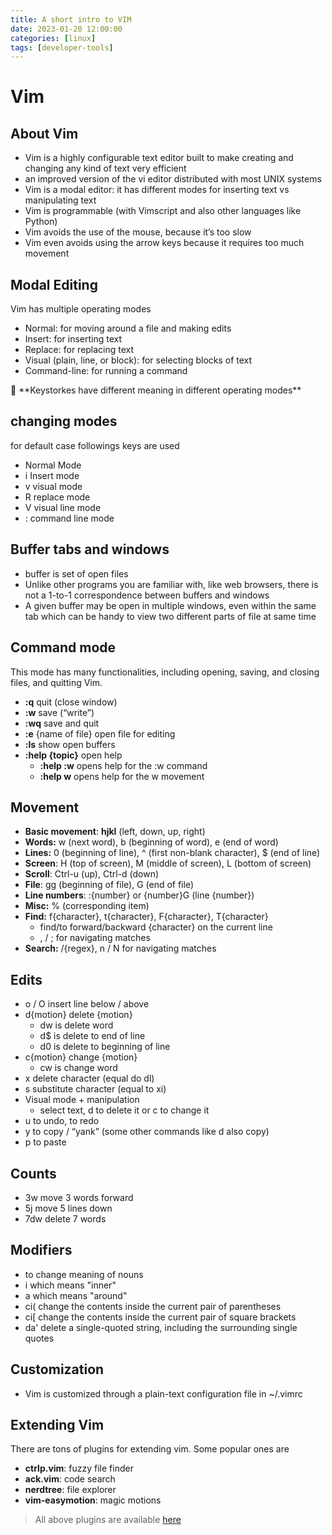 ```yaml
---
title: A short intro to VIM
date: 2023-01-20 12:00:00
categories: [linux]
tags: [developer-tools]
---
```



# Vim




## About Vim

- Vim is a highly configurable text editor built to make creating and changing any kind
 of text very efficient
- an improved version of the vi editor distributed with most UNIX systems
- Vim is a modal editor: it has different modes for inserting text vs manipulating text
- Vim is programmable (with Vimscript and also other languages like Python)
- Vim avoids the use of the mouse, because it’s too slow
- Vim even avoids using the arrow keys because it requires too much movement

## Modal Editing

Vim has multiple operating modes

- Normal: for moving around a file and making edits
- Insert: for inserting text
- Replace: for replacing text
- Visual (plain, line, or block): for selecting blocks of text
- Command-line: for running a command

<aside>
📢 **Keystorkes have different meaning in different operating modes**

</aside>

## changing modes

for default case followings keys are used

- <Esc>  Normal Mode
- i   Insert mode
- v  visual mode
- R replace mode
- V visual line mode
- :   command line mode

## Buffer tabs and windows

- buffer is set of open files
- Unlike other programs you are familiar with, like web browsers, there is not a 1-to-1 correspondence between buffers and windows
- A given buffer may be open in multiple windows, even within the same tab which can be
handy to view two different parts of file at same time

## Command mode

This mode  has many functionalities, including opening, saving, and closing files, and quitting Vim.

- **:q** quit (close window)
- **:w** save (“write”)
- **:wq** save and quit
- **:e** {name of file} open file for editing
- **:ls** show open buffers
- **:help {topic}** open help
    - **:help :w** opens help for the :w command
    - **:help w** opens help for the w movement

## Movement

- **Basic movement**: **hjkl** (left, down, up, right)
- **Words:** w (next word), b (beginning of word), e (end of word)
- **Lines:** 0 (beginning of line), ^ (first non-blank character), $ (end of line)
- **Screen**: H (top of screen), M (middle of screen), L (bottom of screen)
- **Scroll**: Ctrl-u (up), Ctrl-d (down)
- **File**: gg (beginning of file), G (end of file)
- **Line numbers**: :{number}<CR> or {number}G (line {number})
- **Misc:** % (corresponding item)
- **Find:** f{character}, t{character}, F{character}, T{character}
    - find/to forward/backward {character} on the current line
    - , / ; for navigating matches
- **Search:** /{regex}, n / N for navigating matches

## Edits

- o / O insert line below / above
- d{motion} delete {motion}
    - dw is delete word
    - d$ is delete to end of line
    - d0 is delete to beginning of line
- c{motion} change {motion}
    - cw is change word
- x delete character (equal do dl)
- s substitute character (equal to xi)
- Visual mode + manipulation
    - select text, d to delete it or c to change it
- u to undo, <C-r> to redo
- y to copy / “yank” (some other commands like d also copy)
- p to paste

## Counts

- 3w move 3 words forward
- 5j move 5 lines down
- 7dw delete 7 words

## Modifiers

- to change meaning of nouns
- i  which means "inner"
- a which means "around"
- ci( change the contents inside the current pair of parentheses
- ci[ change the contents inside the current pair of square brackets
- da' delete a single-quoted string, including the surrounding single quotes

## Customization

- Vim is customized through a plain-text configuration file in ~/.vimrc

## Extending Vim

There are tons of plugins for extending vim. Some popular ones are

- **ctrlp.vim**: fuzzy file finder
- **ack.vim**: code search
- **nerdtree**: file explorer
- **vim-easymotion**: magic motions

> All above plugins are available [here](https://vimawesome.com/)
>